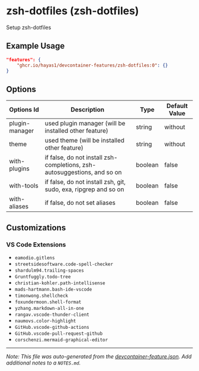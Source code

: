 
# zsh-dotfiles (zsh-dotfiles)

Setup zsh-dotfiles

## Example Usage

```json
"features": {
    "ghcr.io/hayas1/devcontainer-features/zsh-dotfiles:0": {}
}
```

## Options

| Options Id | Description | Type | Default Value |
|-----|-----|-----|-----|
| plugin-manager | used plugin manager (will be installed other feature) | string | without |
| theme | used theme (will be installed other feature) | string | without |
| with-plugins | if false, do not install zsh-completions, zsh-autosuggestions, and so on | boolean | false |
| with-tools | if false, do not install zsh, git, sudo, exa, ripgrep and so on | boolean | false |
| with-aliases | if false, do not set aliases | boolean | false |

## Customizations

### VS Code Extensions

- `eamodio.gitlens`
- `streetsidesoftware.code-spell-checker`
- `shardulm94.trailing-spaces`
- `Gruntfuggly.todo-tree`
- `christian-kohler.path-intellisense`
- `mads-hartmann.bash-ide-vscode`
- `timonwong.shellcheck`
- `foxundermoon.shell-format`
- `yzhang.markdown-all-in-one`
- `rangav.vscode-thunder-client`
- `naumovs.color-highlight`
- `GitHub.vscode-github-actions`
- `GitHub.vscode-pull-request-github`
- `corschenzi.mermaid-graphical-editor`



---

_Note: This file was auto-generated from the [devcontainer-feature.json](https://github.com/hayas1/devcontainer-features/blob/main/src/zsh-dotfiles/devcontainer-feature.json).  Add additional notes to a `NOTES.md`._
